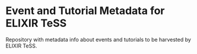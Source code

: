 # Event and Tutorial Metadata for ELIXIR TeSS
Repository with metadata info about events and tutorials to be harvested by ELIXIR TeSS.
